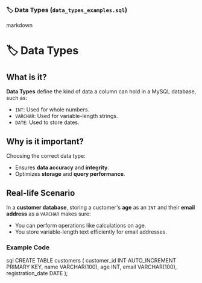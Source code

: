 

### 🏷️ Data Types (`data_types_examples.sql`)

markdown
# 🏷️ Data Types

## What is it?
**Data Types** define the kind of data a column can hold in a MySQL database, such as:
- `INT`: Used for whole numbers.
- `VARCHAR`: Used for variable-length strings.
- `DATE`: Used to store dates.

## Why is it important?
Choosing the correct data type:
- Ensures **data accuracy** and **integrity**.
- Optimizes **storage** and **query performance**.

## Real-life Scenario
In a **customer database**, storing a customer's **age** as an `INT` and their **email address** as a `VARCHAR` makes sure:
- You can perform operations like calculations on age.
- You store variable-length text efficiently for email addresses.

### Example Code
sql
CREATE TABLE customers (
  customer_id INT AUTO_INCREMENT PRIMARY KEY,
  name VARCHAR(100),
  age INT,
  email VARCHAR(100),
  registration_date DATE
);
